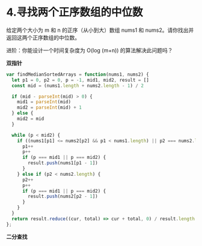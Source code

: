 # 4.寻找两个正序数组的中位数
给定两个大小为 m 和 n 的正序（从小到大）数组 nums1 和 nums2。请你找出并返回这两个正序数组的中位数。

进阶：你能设计一个时间复杂度为 O(log (m+n)) 的算法解决此问题吗？

**双指针**
```js
var findMedianSortedArrays = function(nums1, nums2) {
  let p1 = 0, p2 = 0, p = -1, mid1, mid2, result = []
  const mid = (nums1.length + nums2.length - 1) / 2

  if (mid - parseInt(mid) > 0) {
    mid1 = parseInt(mid)
    mid2 = parseInt(mid) + 1
  } else {
    mid2 = mid
  }

  while (p < mid2) {
    if ((nums1[p1] <= nums2[p2] && p1 < nums1.length) || p2 === nums2.length) {
      p1++
      p++
      if (p === mid1 || p === mid2) {
        result.push(nums1[p1 - 1])
      }
    } else if (p2 < nums2.length) {
      p2++
      p++
      if (p === mid1 || p === mid2) {
        result.push(nums2[p2 - 1])
      }
    }
  }
  return result.reduce((cur, total) => cur + total, 0) / result.length
};
```

**二分查找**